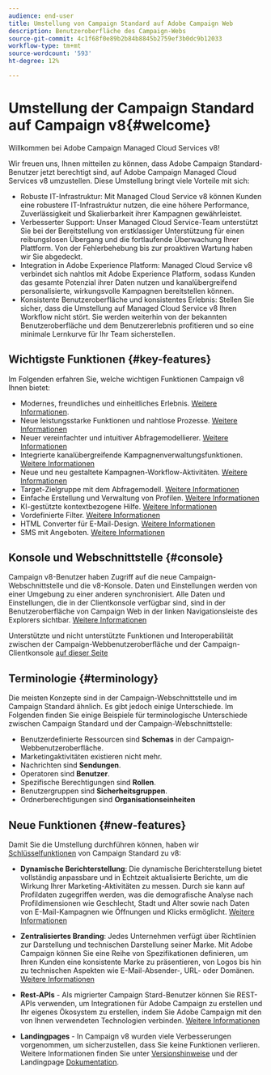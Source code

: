 ```yaml
---
audience: end-user
title: Umstellung von Campaign Standard auf Adobe Campaign Web
description: Benutzeroberfläche des Campaign-Webs
source-git-commit: 4c1f68f0e89b2b84b8845b2759ef3b0dc9b12033
workflow-type: tm+mt
source-wordcount: '593'
ht-degree: 12%

---
```



# Umstellung der Campaign Standard auf Campaign v8{#welcome}

<!--
We are thrilled to annonce that you, as a Campaign Standard user, can now benefit from the new version of Adobe Campaign Web User Interface. The migration is seemless and will allow you to use all the intuitive features designed to simplify the creation of personalized cross-channel campaigns. Campaign Web User Interface also brings a connected canvas with Adobe Experience Platform for a unified experience.
-->

Willkommen bei Adobe Campaign Managed Cloud Services v8!

Wir freuen uns, Ihnen mitteilen zu können, dass Adobe Campaign Standard-Benutzer jetzt berechtigt sind, auf Adobe Campaign Managed Cloud Services v8 umzustellen. Diese Umstellung bringt viele Vorteile mit sich:

* Robuste IT-Infrastruktur: Mit Managed Cloud Service v8 können Kunden eine robustere IT-Infrastruktur nutzen, die eine höhere Performance, Zuverlässigkeit und Skalierbarkeit ihrer Kampagnen gewährleistet.
* Verbesserter Support: Unser Managed Cloud Service-Team unterstützt Sie bei der Bereitstellung von erstklassiger Unterstützung für einen reibungslosen Übergang und die fortlaufende Überwachung Ihrer Plattform. Von der Fehlerbehebung bis zur proaktiven Wartung haben wir Sie abgedeckt.
* Integration in Adobe Experience Platform: Managed Cloud Service v8 verbindet sich nahtlos mit Adobe Experience Platform, sodass Kunden das gesamte Potenzial ihrer Daten nutzen und kanalübergreifend personalisierte, wirkungsvolle Kampagnen bereitstellen können.
* Konsistente Benutzeroberfläche und konsistentes Erlebnis: Stellen Sie sicher, dass die Umstellung auf Managed Cloud Service v8 Ihren Workflow nicht stört. Sie werden weiterhin von der bekannten Benutzeroberfläche und dem Benutzererlebnis profitieren und so eine minimale Lernkurve für Ihr Team sicherstellen.

<!--
As a Campaign Standard user, we now offer you a way to migrate to Adobe Campaign v8. You will benefit from both the new Campaign Web interface and the v8 console.
-->

## Wichtigste Funktionen {#key-features}

Im Folgenden erfahren Sie, welche wichtigen Funktionen Campaign v8 Ihnen bietet:

* Modernes, freundliches und einheitliches Erlebnis. [Weitere Informationen](../get-started/connect-to-campaign.md).
* Neue leistungsstarke Funktionen und nahtlose Prozesse. [Weitere Informationen](../get-started/user-interface.md)
* Neuer vereinfachter und intuitiver Abfragemodellierer. [Weitere Informationen](../query/query-modeler-overview.md)
* Integrierte kanalübergreifende Kampagnenverwaltungsfunktionen. [Weitere Informationen](../msg/gs-messages.md)
* Neue und neu gestaltete Kampagnen-Workflow-Aktivitäten. [Weitere Informationen](../workflows/gs-workflows.md)
* Target-Zielgruppe mit dem Abfragemodell. [Weitere Informationen](../query/query-modeler-overview.md)
* Einfache Erstellung und Verwaltung von Profilen. [Weitere Informationen](../audience/about-recipients.md)
* KI-gestützte kontextbezogene Hilfe. [Weitere Informationen](../get-started/using-ai.md)
* Vordefinierte Filter. [Weitere Informationen](../get-started/predefined-filters.md)
* HTML Converter für E-Mail-Design. [Weitere Informationen](../email/existing-content.md)
* SMS mit Angeboten. [Weitere Informationen](../msg/offers.md)

## Konsole und Webschnittstelle {#console}

Campaign v8-Benutzer haben Zugriff auf die neue Campaign-Webschnittstelle und die v8-Konsole. Daten und Einstellungen werden von einer Umgebung zu einer anderen synchronisiert. Alle Daten und Einstellungen, die in der Clientkonsole verfügbar sind, sind in der Benutzeroberfläche von Campaign Web in der linken Navigationsleiste des Explorers sichtbar. [Weitere Informationen](../get-started/user-interface.md#user-interface-explorer)

Unterstützte und nicht unterstützte Funktionen und Interoperabilität zwischen der Campaign-Webbenutzeroberfläche und der Campaign-Clientkonsole [auf dieser Seite](../get-started/capability-matrix.md)

## Terminologie {#terminology}

Die meisten Konzepte sind in der Campaign-Webschnittstelle und im Campaign Standard ähnlich. Es gibt jedoch einige Unterschiede. Im Folgenden finden Sie einige Beispiele für terminologische Unterschiede zwischen Campaign Standard und der Campaign-Webschnittstelle:

<!--
* Profiles are **Recipients** in the console. [Learn more](../audience/gs-audiences-recipients.md).
* Test profiles are **Seed addresses**. [Learn more](../preview-test/test-deliveries.md).
* The delivery preparation is the **Delivery analysis**. [Learn more](../monitor/prepare-send.md).
* Audiences are **Lists**. [Learn more](../audience/gs-audiences-recipients.md).
-->

* Benutzerdefinierte Ressourcen sind **Schemas** in der Campaign-Webbenutzeroberfläche.
* Marketingaktivitäten existieren nicht mehr.
* Nachrichten sind **Sendungen**.
* Operatoren sind **Benutzer**.
* Spezifische Berechtigungen sind **Rollen**.
* Benutzergruppen sind **Sicherheitsgruppen**.
* Ordnerberechtigungen sind **Organisationseinheiten**

## Neue Funktionen {#new-features}

Damit Sie die Umstellung durchführen können, haben wir [Schlüsselfunktionen](https://experienceleague.adobe.com/docs/experience-cloud/campaign/campaign-standard-migration-home.html) von Campaign Standard zu v8:

* **Dynamische Berichterstellung**: Die dynamische Berichterstellung bietet vollständig anpassbare und in Echtzeit aktualisierte Berichte, um die Wirkung Ihrer Marketing-Aktivitäten zu messen. Durch sie kann auf Profildaten zugegriffen werden, was die demografische Analyse nach Profildimensionen wie Geschlecht, Stadt und Alter sowie nach Daten von E-Mail-Kampagnen wie Öffnungen und Klicks ermöglicht. [Weitere Informationen](https://experienceleague.adobe.com/docs/experience-cloud/campaign/reporting/get-started-reporting.html)

* **Zentralisiertes Branding**: Jedes Unternehmen verfügt über Richtlinien zur Darstellung und technischen Darstellung seiner Marke. Mit Adobe Campaign können Sie eine Reihe von Spezifikationen definieren, um Ihren Kunden eine konsistente Marke zu präsentieren, von Logos bis hin zu technischen Aspekten wie E-Mail-Absender-, URL- oder Domänen. [Weitere Informationen](https://experienceleague.adobe.com/docs/experience-cloud/campaign/branding/branding-gs.html)

* **Rest-APIs** - Als migrierter Campaign Stard-Benutzer können Sie REST-APIs verwenden, um Integrationen für Adobe Campaign zu erstellen und Ihr eigenes Ökosystem zu erstellen, indem Sie Adobe Campaign mit den von Ihnen verwendeten Technologien verbinden. [Weitere Informationen](https://experienceleague.adobe.com/docs/experience-cloud/campaign/apis/get-started-apis.html)

* **Landingpages** - In Campaign v8 wurden viele Verbesserungen vorgenommen, um sicherzustellen, dass Sie keine Funktionen verlieren. Weitere Informationen finden Sie unter [Versionshinweise](../rn/release-notes.md#new-24-4) und der Landingpage [Dokumentation](../landing-pages/get-started-lp.md).

<!--
* Delivery Alerting: In addition to viewing notifications directly in Campaign, Adobe Campaign also provides an email alerting system to trigger email alerts to users or external stakeholders of important system activities. Create, manage, and receive customizable alerts and dashboards to keep track of delivery successes or failures. Adobe Campaign Delivery Alerting boosts efficiency by keeping all involved Adobe Campaign users in a company automatically informed about the delivery execution status, via email and dashboard. 

* Landing Pages: Landing pages are web forms that can be used to capture information on your audiences, offer subscriptions to a service, display data and grow your database. Landing pages can also be used for acquiring or updating existing profiles, and to set up a double opt-in mechanism, allowing you to to protect the platform from wrong or invalid email addresses, or spambots. [Learn more](../landing-pages/get-started-lp.md)
-->